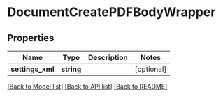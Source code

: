 # DocumentCreatePDFBodyWrapper

## Properties
Name | Type | Description | Notes
------------ | ------------- | ------------- | -------------
**settings_xml** | **string** |  | [optional] 

[[Back to Model list]](../README.md#documentation-for-models) [[Back to API list]](../README.md#documentation-for-api-endpoints) [[Back to README]](../README.md)


